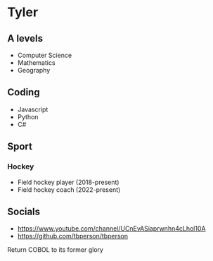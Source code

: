 **Tyler**
===============
## A levels
* Computer Science
* Mathematics
* Geography
## Coding
* Javascript
* Python
* C#
## Sport
### Hockey
* Field hockey player (2018-present)
* Field hockey coach (2022-present)
## Socials
- https://www.youtube.com/channel/UCnEvASiaprwnhn4cLhol10A
- https://github.com/tbperson/tbperson

Return COBOL to its former glory

